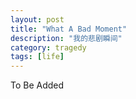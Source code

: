 ```yaml
---
layout: post
title: "What A Bad Moment"
description: "我的悲剧瞬间"
category: tragedy
tags: [life]
---
```


To Be Added
